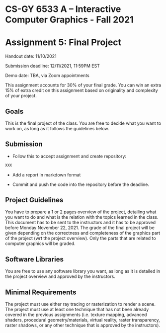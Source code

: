# CS-GY 6533 A – Interactive Computer Graphics - Fall 2021

# Assignment 5: Final Project

Handout date: 11/10/2021

Submission deadline: 12/11/2021, 11:59PM EST

Demo date: TBA, via Zoom appointments

This assignment accounts for 30% of your final grade. You can win an extra 15% of extra credit on this assignment based on originality and complexity of your project.

## Goals

This is the final project of the class. You are free to decide what you want to work on, as long as it follows the guidelines below.

## Submission
* Follow this to accept assignment and create repository: 

```bash
XXX
```

* Add a report in markdown format 

* Commit and push the code into the repository before the deadline.

## Project Guidelines

You have to prepare a 1 or 2 pages overview of the project, detailing what you want to do and what is the relation with the topics learned in the class. This document has to be sent to the instructors and it has to be approved before Monday November 22, 2021. The grade of the final project will be given depending on the correctness and completeness of the graphics part of the project (wrt the project overview). Only the parts that are related to computer graphics will be graded.

## Software Libraries

You are free to use any software library you want, as long as it is detailed in the project overview and approved by the instructors.

## Minimal Requirements

The project must use either ray tracing or rasterization to render a scene. The project must use at least one technique that has not been already covered in the previous assignments (i.e. texture mapping, advanced shaders, procedural geometry/materials, virtual reality, raster transparency, raster shadows, or any other technique that is approved by the instructors).

